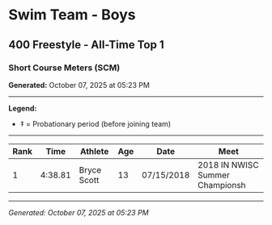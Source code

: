# Swim Team - Boys
## 400 Freestyle - All-Time Top 1
### Short Course Meters (SCM)

**Generated:** October 07, 2025 at 05:23 PM

---

**Legend:**
- ‡ = Probationary period (before joining team)

---

| Rank | Time | Athlete | Age | Date | Meet |
|------|------|---------|-----|------|------|
| 1 | 4:38.81 | Bryce Scott | 13 | 07/15/2018 | 2018 IN NWISC  Summer Championsh |

---

*Generated: October 07, 2025 at 05:23 PM*
